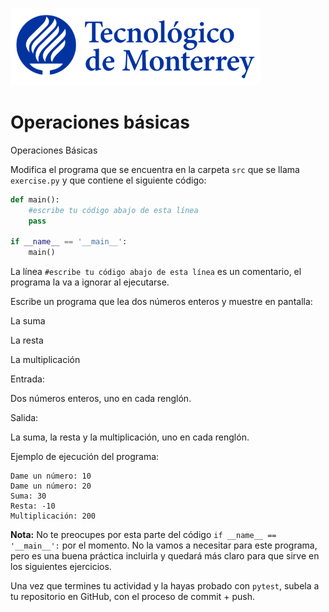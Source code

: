 ![Tec de Monterrey](../../images/logotecmty.png)
# Operaciones básicas
Operaciones Básicas

Modifica el programa que se encuentra en la carpeta `src` que se llama `exercise.py` y que contiene el siguiente código:

```python
def main():
    #escribe tu código abajo de esta línea
    pass

if __name__ == '__main__':
    main()
```

La línea `#escribe tu código abajo de esta línea` es un comentario, el programa la va a ignorar al ejecutarse.

Escribe un programa que lea dos números enteros y muestre en pantalla:

La suma

La resta

La multiplicación


Entrada:

Dos números enteros, uno en cada renglón.

Salida:

La suma, la resta y la multiplicación, uno en cada renglón.

Ejemplo de ejecución del programa:
```
Dame un número: 10
Dame un número: 20
Suma: 30
Resta: -10
Multiplicación: 200
```
**Nota:** No te preocupes por esta parte del código `if __name__ == '__main__':` por el momento. No la vamos a necesitar para este programa, pero es una buena práctica incluirla y quedará más claro para que sirve en los siguientes ejercicios.

Una vez que termines tu actividad y la hayas probado con `pytest`, subela a tu repositorio en GitHub, con el proceso de commit + push.